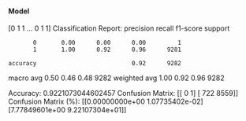#### Model
[0 1 1 ... 0 1 1]
Classification Report:
              precision    recall  f1-score   support

           0       0.00      0.00      0.00         1
           1       1.00      0.92      0.96      9281

    accuracy                           0.92      9282
   macro avg       0.50      0.46      0.48      9282
weighted avg       1.00      0.92      0.96      9282

Accuracy: 0.9221073044602457
Confusion Matrix:
[[   0    1]
 [ 722 8559]]
Confusion Matrix (%):
[[0.00000000e+00 1.07735402e-02]
 [7.77849601e+00 9.22107304e+01]]
